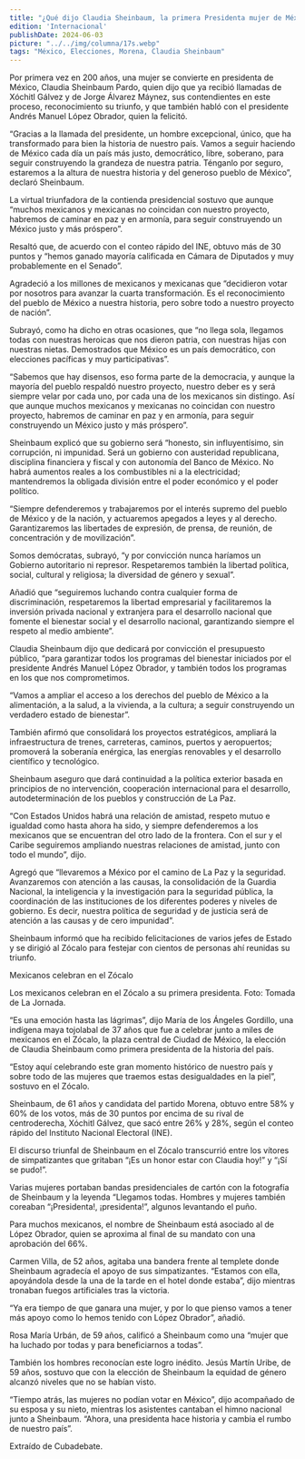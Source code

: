 ```yaml
---
title: "¿Qué dijo Claudia Sheinbaum, la primera Presidenta mujer de México, tras ganar las elecciones?"
edition: 'Internacional'
publishDate: 2024-06-03
picture: "../../img/columna/17s.webp"
tags: "México, Elecciones, Morena, Claudia Sheinbaum"
---
```


Por primera vez en 200 años, una mujer se convierte en presidenta de México, Claudia Sheinbaum Pardo, quien dijo que ya recibió llamadas de Xóchitl Gálvez y de Jorge Álvarez Máynez, sus contendientes en este proceso, reconocimiento su triunfo, y que también habló con el presidente Andrés Manuel López Obrador, quien la felicitó.

“Gracias a la llamada del presidente, un hombre excepcional, único, que ha transformado para bien la historia de nuestro país. Vamos a seguir haciendo de México cada día un país más justo, democrático, libre, soberano, para seguir construyendo la grandeza de nuestra patria. Ténganlo por seguro, estaremos a la altura de nuestra historia y del generoso pueblo de México”, declaró Sheinbaum.

La virtual triunfadora de la contienda presidencial sostuvo que aunque “muchos mexicanos y mexicanas no coincidan con nuestro proyecto, habremos de caminar en paz y en armonía, para seguir construyendo un México justo y más próspero”.

Resaltó que, de acuerdo con el conteo rápido del INE, obtuvo más de 30 puntos y “hemos ganado mayoría calificada en Cámara de Diputados y muy probablemente en el Senado”.

Agradeció a los millones de mexicanos y mexicanas que “decidieron votar por nosotros para avanzar la cuarta transformación. Es el reconocimiento del pueblo de México a nuestra historia, pero sobre todo a nuestro proyecto de nación”.

Subrayó, como ha dicho en otras ocasiones, que “no llega sola, llegamos todas con nuestras heroicas que nos dieron patria, con nuestras hijas con nuestras nietas. Demostrados que México es un país democrático, con elecciones pacíficas y muy participativas”.

“Sabemos que hay disensos, eso forma parte de la democracia, y aunque la mayoría del pueblo respaldó nuestro proyecto, nuestro deber es y será siempre velar por cada uno, por cada una de los mexicanos sin distingo. Así que aunque muchos mexicanos y mexicanas no coincidan con nuestro proyecto, habremos de caminar en paz y en armonía, para seguir construyendo un México justo y más próspero”.

Sheinbaum explicó que su gobierno será “honesto, sin influyentísimo, sin corrupción, ni impunidad. Será un gobierno con austeridad republicana, disciplina financiera y fiscal y con autonomía del Banco de México. No habrá aumentos reales a los combustibles ni a la electricidad; mantendremos la obligada división entre el poder económico y el poder político.

“Siempre defenderemos y trabajaremos por el interés supremo del pueblo de México y de la nación, y actuaremos apegados a leyes y al derecho. Garantizaremos las libertades de expresión, de prensa, de reunión, de concentración y de movilización”.

Somos demócratas, subrayó, “y por convicción nunca haríamos un Gobierno autoritario ni represor. Respetaremos también la libertad política, social, cultural y religiosa; la diversidad de género y sexual”.

Añadió que “seguiremos luchando contra cualquier forma de discriminación, respetaremos la libertad empresarial y facilitaremos la inversión privada nacional y extranjera para el desarrollo nacional que fomente el bienestar social y el desarrollo nacional, garantizando siempre el respeto al medio ambiente”.

Claudia Sheinbaum dijo que dedicará por convicción el presupuesto público, “para garantizar todos los programas del bienestar iniciados por el presidente Andrés Manuel López Obrador, y también todos los programas en los que nos comprometimos.

“Vamos a ampliar el acceso a los derechos del pueblo de México a la alimentación, a la salud, a la vivienda, a la cultura; a seguir construyendo un verdadero estado de bienestar”.

También afirmó que consolidará los proyectos estratégicos, ampliará la infraestructura de trenes, carreteras, caminos, puertos y aeropuertos; promoverá la soberanía enérgica, las energías renovables y el desarrollo científico y tecnológico.

Sheinbaum aseguro que dará continuidad a la política exterior basada en principios de no intervención, cooperación internacional para el desarrollo, autodeterminación de los pueblos y construcción de La Paz.

“Con Estados Unidos habrá una relación de amistad, respeto mutuo e igualdad como hasta ahora ha sido, y siempre defenderemos a los mexicanos que se encuentran del otro lado de la frontera. Con el sur y el Caribe seguiremos ampliando nuestras relaciones de amistad, junto con todo el mundo”, dijo.

Agregó que “llevaremos a México por el camino de La Paz y la seguridad. Avanzaremos con atención a las causas, la consolidación de la Guardia Nacional, la inteligencia y la investigación para la seguridad pública, la coordinación de las instituciones de los diferentes poderes y niveles de gobierno. Es decir, nuestra política de seguridad y de justicia será de atención a las causas y de cero impunidad”.

Sheinbaum informó que ha recibido felicitaciones de varios jefes de Estado y se dirigió al Zócalo para festejar con cientos de personas ahí reunidas su triunfo.

Mexicanos celebran en el Zócalo

Los mexicanos celebran en el Zócalo a su primera presidenta. Foto: Tomada de La Jornada.

“Es una emoción hasta las lágrimas”, dijo María de los Ángeles Gordillo, una indígena maya tojolabal de 37 años que fue a celebrar junto a miles de mexicanos en el Zócalo, la plaza central de Ciudad de México, la elección de Claudia Sheinbaum como primera presidenta de la historia del país.

“Estoy aquí celebrando este gran momento histórico de nuestro país y sobre todo de las mujeres que traemos estas desigualdades en la piel”, sostuvo en el Zócalo.

Sheinbaum, de 61 años y candidata del partido Morena, obtuvo entre 58% y 60% de los votos, más de 30 puntos por encima de su rival de centroderecha, Xóchitl Gálvez, que sacó entre 26% y 28%, según el conteo rápido del Instituto Nacional Electoral (INE).

El discurso triunfal de Sheinbaum en el Zócalo transcurrió entre los vítores de simpatizantes que gritaban “¡Es un honor estar con Claudia hoy!” y “¡Sí se pudo!”.

Varias mujeres portaban bandas presidenciales de cartón con la fotografía de Sheinbaum y la leyenda “Llegamos todas. Hombres y mujeres también coreaban “¡Presidenta!, ¡presidenta!”, algunos levantando el puño.

Para muchos mexicanos, el nombre de Sheinbaum está asociado al de López Obrador, quien se aproxima al final de su mandato con una aprobación del 66%.

Carmen Villa, de 52 años, agitaba una bandera frente al templete donde Sheinbaum agradecía el apoyo de sus simpatizantes. “Estamos con ella, apoyándola desde la una de la tarde en el hotel donde estaba”, dijo mientras tronaban fuegos artificiales tras la victoria.

“Ya era tiempo de que ganara una mujer, y por lo que pienso vamos a tener más apoyo como lo hemos tenido con López Obrador”, añadió.

Rosa María Urbán, de 59 años, calificó a Sheinbaum como una “mujer que ha luchado por todas y para beneficiarnos a todas”.

También los hombres reconocían este logro inédito. Jesús Martín Uribe, de 59 años, sostuvo que con la elección de Sheinbaum la equidad de género alcanzó niveles que no se habían visto.

“Tiempo atrás, las mujeres no podían votar en México”, dijo acompañado de su esposa y su nieto, mientras los asistentes cantaban el himno nacional junto a Sheinbaum. “Ahora, una presidenta hace historia y cambia el rumbo de nuestro país”.

Extraído de Cubadebate.